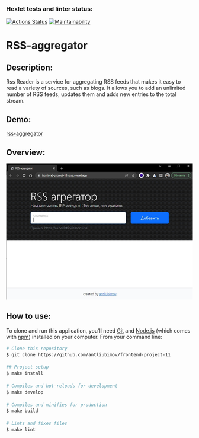 ### Hexlet tests and linter status:
[![Actions Status](https://github.com/antliubimov/frontend-project-11/workflows/hexlet-check/badge.svg)](https://github.com/antliubimov/frontend-project-11/actions)
[![Maintainability](https://api.codeclimate.com/v1/badges/2d5e8305e279dc63f8e2/maintainability)](https://codeclimate.com/github/antliubimov/frontend-project-11/maintainability)

# RSS-aggregator
## Description:
Rss Reader is a service for aggregating RSS feeds that makes it easy to read a variety of sources, such as blogs. It allows you to add an unlimited number of RSS feeds, updates them and adds new entries to the total stream.
## Demo:
[rss-aggregator](https://frontend-project-11-szqt.vercel.app/)
## Overview:
![rss-aggregator](https://github.com/antliubimov/frontend-project-11/blob/main/screenshot.jpg)
## How to use:
To clone and run this application, you'll need [Git](https://git-scm.com) and [Node.js](https://nodejs.org/en/download/) (which comes with [npm](http://npmjs.com)) installed on your computer. From your command line:
```bash
# Clone this repository
$ git clone https://github.com/antliubimov/frontend-project-11

## Project setup
$ make install

# Compiles and hot-reloads for development
$ make develop

# Compiles and minifies for production
$ make build

# Lints and fixes files
$ make lint
```
